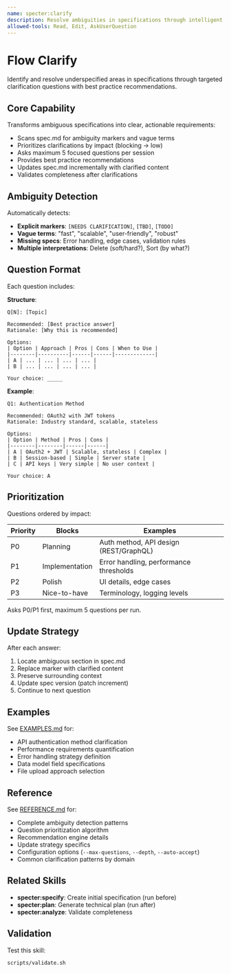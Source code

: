 ```yaml
---
name: specter:clarify
description: Resolve ambiguities in specifications through intelligent Q&A. Use when 1) Spec has unclear requirements marked with [CLARIFY], 2) Need stakeholder input on technical choices, 3) Multiple valid approaches need user preference, 4) After specter:specify if ambiguities found, 5) Vague terms like "fast/scalable/secure" need quantification. Updates spec.md with clarified requirements.
allowed-tools: Read, Edit, AskUserQuestion
---
```


# Flow Clarify

Identify and resolve underspecified areas in specifications through targeted clarification questions with best practice recommendations.

## Core Capability

Transforms ambiguous specifications into clear, actionable requirements:
- Scans spec.md for ambiguity markers and vague terms
- Prioritizes clarifications by impact (blocking → low)
- Asks maximum 5 focused questions per session
- Provides best practice recommendations
- Updates spec.md incrementally with clarified content
- Validates completeness after clarifications

## Ambiguity Detection

Automatically detects:
- **Explicit markers**: `[NEEDS CLARIFICATION]`, `[TBD]`, `[TODO]`
- **Vague terms**: "fast", "scalable", "user-friendly", "robust"
- **Missing specs**: Error handling, edge cases, validation rules
- **Multiple interpretations**: Delete (soft/hard?), Sort (by what?)

## Question Format

Each question includes:

**Structure**:
```
Q[N]: [Topic]

Recommended: [Best practice answer]
Rationale: [Why this is recommended]

Options:
| Option | Approach | Pros | Cons | When to Use |
|--------|----------|------|------|-------------|
| A | ... | ... | ... | ... |
| B | ... | ... | ... | ... |

Your choice: _____
```

**Example**:
```
Q1: Authentication Method

Recommended: OAuth2 with JWT tokens
Rationale: Industry standard, scalable, stateless

Options:
| Option | Method | Pros | Cons |
|--------|--------|------|------|
| A | OAuth2 + JWT | Scalable, stateless | Complex |
| B | Session-based | Simple | Server state |
| C | API keys | Very simple | No user context |

Your choice: A
```

## Prioritization

Questions ordered by impact:

| Priority | Blocks | Examples |
|----------|--------|----------|
| P0 | Planning | Auth method, API design (REST/GraphQL) |
| P1 | Implementation | Error handling, performance thresholds |
| P2 | Polish | UI details, edge cases |
| P3 | Nice-to-have | Terminology, logging levels |

Asks P0/P1 first, maximum 5 questions per run.

## Update Strategy

After each answer:
1. Locate ambiguous section in spec.md
2. Replace marker with clarified content
3. Preserve surrounding context
4. Update spec version (patch increment)
5. Continue to next question

## Examples

See [EXAMPLES.md](./EXAMPLES.md) for:
- API authentication method clarification
- Performance requirements quantification
- Error handling strategy definition
- Data model field specifications
- File upload approach selection

## Reference

See [REFERENCE.md](./REFERENCE.md) for:
- Complete ambiguity detection patterns
- Question prioritization algorithm
- Recommendation engine details
- Update strategy specifics
- Configuration options (`--max-questions`, `--depth`, `--auto-accept`)
- Common clarification patterns by domain

## Related Skills

- **specter:specify**: Create initial specification (run before)
- **specter:plan**: Generate technical plan (run after)
- **specter:analyze**: Validate completeness

## Validation

Test this skill:
```bash
scripts/validate.sh
```
